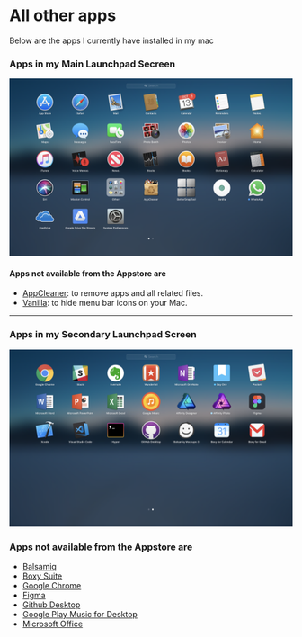 # All other apps

Below are the apps I currently have installed in my mac

### Apps in my Main Launchpad Secreen

![Primary Launchpad Secreen](mac01.png "My Main Launchpad Secreen")

#### Apps not available from the Appstore are

- [AppCleaner](https://freemacsoft.net/appcleaner/): to remove apps and all related files.
- [Vanilla](https://matthewpalmer.net/vanilla/): to hide menu bar icons on your Mac.

---

### Apps in my Secondary Launchpad Screen

![Secondary Launchpad Secreen](mac02.png "My Secondary Launchpad Secreen")

### Apps not available from the Appstore are

- [Balsamiq](https://balsamiq.com/)
- [Boxy Suite](https://www.boxysuite.com/?referral=RZJmjQkzfZejiL9csmCQVZ)
- [Google Chrome](https://www.google.com/chrome/)
- [Figma](https://www.figma.com/)
- [Github Desktop](https://desktop.github.com/)
- [Google Play Music for Desktop](https://www.googleplaymusicdesktopplayer.com/)
- [Microsoft Office](https://account.microsoft.com/services/office/install)
